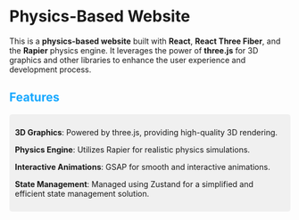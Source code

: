 <h1>Physics-Based Website</h1>

<p>This is a <strong>physics-based website</strong> built with <strong>React</strong>, <strong>React Three Fiber</strong>, and the <strong>Rapier</strong> physics engine. It leverages the power of <strong>three.js</strong> for 3D graphics and other libraries to enhance the user experience and development process.</p>
<h2 style="color: #17a8ff;">Features</h2>
<div style="background-color: #f0f0f0; padding: 10px; border-radius: 5px;">
  <p><strong>3D Graphics</strong>: Powered by three.js, providing high-quality 3D rendering.</p>
  <p><strong>Physics Engine</strong>: Utilizes Rapier for realistic physics simulations.</p>
  <p><strong>Interactive Animations</strong>: GSAP for smooth and interactive animations.</p>
  <p><strong>State Management</strong>: Managed using Zustand for a simplified and efficient state management solution.</p>
</div>
